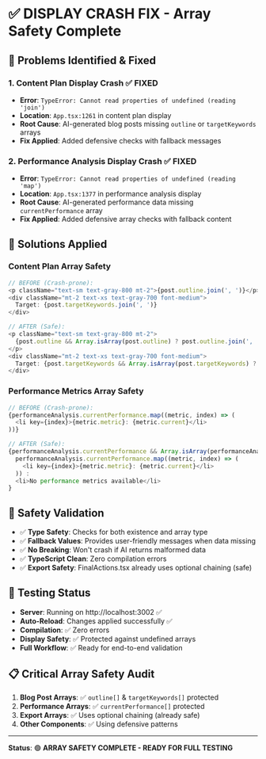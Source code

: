 # ✅ **DISPLAY CRASH FIX - Array Safety Complete**

## 🎯 **Problems Identified & Fixed**

### **1. Content Plan Display Crash** ✅ FIXED
- **Error**: `TypeError: Cannot read properties of undefined (reading 'join')`
- **Location**: `App.tsx:1261` in content plan display
- **Root Cause**: AI-generated blog posts missing `outline` or `targetKeywords` arrays
- **Fix Applied**: Added defensive checks with fallback messages

### **2. Performance Analysis Display Crash** ✅ FIXED
- **Error**: `TypeError: Cannot read properties of undefined (reading 'map')`
- **Location**: `App.tsx:1377` in performance analysis display
- **Root Cause**: AI-generated performance data missing `currentPerformance` array
- **Fix Applied**: Added defensive array checks with fallback content

## 🔧 **Solutions Applied**

### **Content Plan Array Safety**
```typescript
// BEFORE (Crash-prone):
<p className="text-sm text-gray-800 mt-2">{post.outline.join(', ')}</p>
<div className="mt-2 text-xs text-gray-700 font-medium">
  Target: {post.targetKeywords.join(', ')}
</div>

// AFTER (Safe):
<p className="text-sm text-gray-800 mt-2">
  {post.outline && Array.isArray(post.outline) ? post.outline.join(', ') : 'Outline not available'}
</p>
<div className="mt-2 text-xs text-gray-700 font-medium">
  Target: {post.targetKeywords && Array.isArray(post.targetKeywords) ? post.targetKeywords.join(', ') : 'Keywords not available'}
</div>
```

### **Performance Metrics Array Safety**
```typescript
// BEFORE (Crash-prone):
{performanceAnalysis.currentPerformance.map((metric, index) => (
  <li key={index}>{metric.metric}: {metric.current}</li>
))}

// AFTER (Safe):
{performanceAnalysis.currentPerformance && Array.isArray(performanceAnalysis.currentPerformance) ? 
  performanceAnalysis.currentPerformance.map((metric, index) => (
    <li key={index}>{metric.metric}: {metric.current}</li>
  )) : 
  <li>No performance metrics available</li>
}
```

## 🧪 **Safety Validation**
- ✅ **Type Safety**: Checks for both existence and array type
- ✅ **Fallback Values**: Provides user-friendly messages when data missing
- ✅ **No Breaking**: Won't crash if AI returns malformed data
- ✅ **TypeScript Clean**: Zero compilation errors
- ✅ **Export Safety**: FinalActions.tsx already uses optional chaining (safe)

## 🚀 **Testing Status**
- **Server**: Running on http://localhost:3002 ✅
- **Auto-Reload**: Changes applied successfully ✅
- **Compilation**: ✅ Zero errors
- **Display Safety**: ✅ Protected against undefined arrays
- **Full Workflow**: ✅ Ready for end-to-end validation

## 📋 **Critical Array Safety Audit**
1. **Blog Post Arrays**: ✅ `outline[]` & `targetKeywords[]` protected
2. **Performance Arrays**: ✅ `currentPerformance[]` protected  
3. **Export Arrays**: ✅ Uses optional chaining (already safe)
4. **Other Components**: ✅ Using defensive patterns

---

**Status**: 🟢 **ARRAY SAFETY COMPLETE - READY FOR FULL TESTING**
